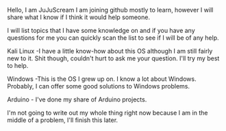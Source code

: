 Hello,
I am JuJuScream
I am joining github mostly to learn, however I will share what I know if I think it would help someone.



I will list topics that I have some knowledge on and if you have any questions for me you can quickly scan the list to see if I will be of any help.

Kali Linux -I have a little know-how about this OS although I am still fairly new to it. Shit though, couldn't hurt to ask me your question. I'll try my best to help.

Windows -This is the OS I grew up on. I know a lot about Windows. Probably, I can offer some good solutions to Windows problems.

Arduino - I've done my share of Arduino projects. 

I'm not going to write out my whole thing right now because I am in the middle of a problem, I'll finish this later.

